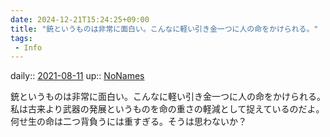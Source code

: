 ```yaml
---
date: 2024-12-21T15:24:25+09:00
title: "銃というものは非常に面白い。こんなに軽い引き金一つに人の命をかけられる。"
tags:
 - Info
---
```


daily:: [2021-08-11](Daily_Note/2021-08-11.md)
up:: [NoNames](../Bar/Novel/Chaos/NoNames.md)

銃というものは非常に面白い。こんなに軽い引き金一つに人の命をかけられる。私は古来より武器の発展というものを命の重さの軽減として捉えているのだよ。何せ生の命は二つ背負うには重すぎる。そうは思わないか？